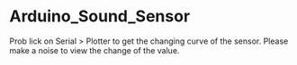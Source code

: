# Arduino_Sound_Sensor
Prob
lick on Serial > Plotter to get the changing curve of the sensor. Please make a noise to view the change of the value.
